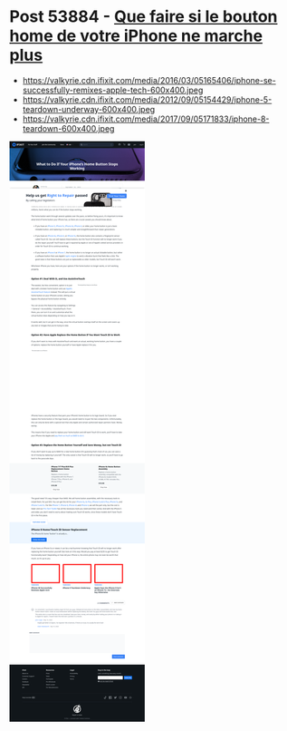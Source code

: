 # Post 53884 - [Que faire si le bouton home de votre iPhone ne marche plus](https://www.ifixit.com/News/53884/que-faire-si-le-bouton-home-de-votre-iphone-ne-marche-plus)

- https://valkyrie.cdn.ifixit.com/media/2016/03/05165406/iphone-se-successfully-remixes-apple-tech-600x400.jpeg
- https://valkyrie.cdn.ifixit.com/media/2012/09/05154429/iphone-5-teardown-underway-600x400.jpeg
- https://valkyrie.cdn.ifixit.com/media/2017/09/05171833/iphone-8-teardown-600x400.jpeg

![screencap](screenshots/5333cbdc-7ba9-40f9-bea1-7595d7f84561.png)
